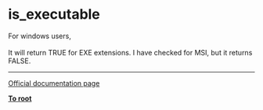 # is_executable



For windows users, <br><br>It will return TRUE for EXE extensions. I have checked for MSI, but it returns FALSE.  

---

[Official documentation page](https://www.php.net/manual/en/function.is-executable.php)

**[To root](/README.md)**